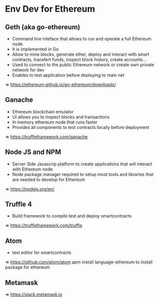 # Env Dev for Ethereum 

## Geth (aka go-ethereum)

- Command line inteface that allows to run and operate a full Ethereum node.
- It is implemented in Go
- Allow to mine blocks, generate ether, deploy and interact with smart contracts, transfert funds, 
  inspect block history, create accounts...
- Used to connect to the public Ethereum network or create own private network for dev
- Enables to test application before deploying to main net

=> https://ethereum.github.io/go-ethereum/downloads/

## Ganache 

- Ethereum blockchain emulator
- UI allows you to inspect blocks and transactions
- In memory ethereum node that runs faster
- Provides all components to test contracts locally before deployment

=> https://truffleframework.com/ganache


## Node JS and NPM

- Server Side Javascrip platform to create applications that will interact with Ethereum node
- Node package manager required to setup most tools and libraries that are needed to develop for Ethereum

=> https://nodejs.org/en/

## Truffle 4

- Build framework to compile test and deploy smartcontracts

=> https://truffleframework.com/truffle


## Atom

- text editor for smartcontracts

=> https://github.com/atom/atom
apm install  language-ethereum to install package for ethereum


## Metamask

=> https://slack.metamask.io
